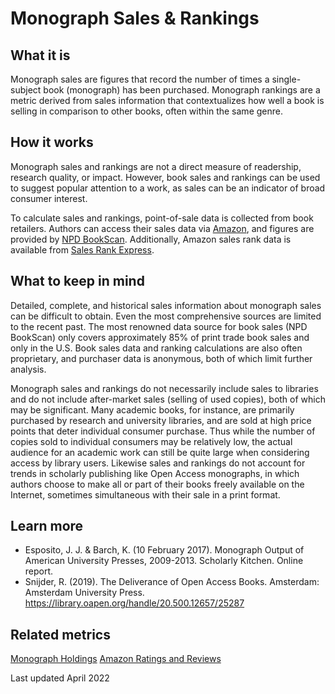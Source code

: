 # Monograph Sales & Rankings

## What it is
Monograph sales are figures that record the number of times a single-subject book (monograph) has been purchased. Monograph rankings are a metric derived from sales information that contextualizes how well a book is selling in comparison to other books, often within the same genre. 


## How it works
Monograph sales and rankings are not a direct measure of readership, research quality, or impact. However, book sales and rankings can be used to suggest popular attention to a work, as sales can be an indicator of broad consumer interest.

To calculate sales and rankings, point-of-sale data is collected from book retailers. Authors can access their sales data via [Amazon](https://authorcentral.amazon.com/gp/help?topicID=200580390), and figures are provided by [NPD BookScan](https://authorcentral.amazon.com/gp/help?topicID=200580390). Additionally, Amazon sales rank data is available from [Sales Rank Express](http://www.salesrankexpress.com/FAQ.html).


## What to keep in mind
Detailed, complete, and historical sales information about monograph sales can be difficult to obtain. Even the most comprehensive sources are limited to the recent past. The most renowned data source for book sales (NPD BookScan) only covers approximately 85% of print trade book sales and only in the U.S. Book sales data and ranking calculations are also often proprietary, and purchaser data is anonymous, both of which limit further analysis.

Monograph sales and rankings do not necessarily include sales to libraries and do not include after-market sales (selling of used copies), both of which may be significant. Many academic books, for instance, are primarily purchased by research and university libraries, and are sold at high price points that deter individual consumer purchase. Thus while the number of copies sold to individual consumers may be relatively low, the actual audience for an academic work can still be quite large when considering access by library users. Likewise sales and rankings do not account for trends in scholarly publishing like Open Access monographs, in which authors choose to make all or part of their books freely available on the Internet, sometimes simultaneous with their sale in a print format.


## Learn more
- Esposito, J. J. & Barch, K. (10 February 2017). Monograph Output of American University Presses, 2009-2013. Scholarly Kitchen. Online report. 
- Snijder, R. (2019). The Deliverance of Open Access Books. Amsterdam: Amsterdam University Press. https://library.oapen.org/handle/20.500.12657/25287 


## Related metrics
[Monograph Holdings]()
[Amazon Ratings and Reviews]()


Last updated April 2022
